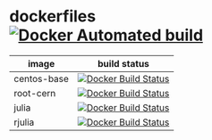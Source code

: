 # dockerfiles [![Docker Automated build](https://img.shields.io/docker/automated/gipert/baseos-containers.svg)](https://hub.docker.com/r/gipert/baseos-containers)

| image | build status |
| ----- | ------------ |
| centos-base | [![Docker Build Status](https://img.shields.io/docker/build/gipert/centos-base.svg)](https://hub.docker.com/r/gipert/centos-base) |
| root-cern | [![Docker Build Status](https://img.shields.io/docker/build/gipert/root-cern.svg)](https://hub.docker.com/r/gipert/root-cern) |
| julia | [![Docker Build Status](https://img.shields.io/docker/build/gipert/julia.svg)](https://hub.docker.com/r/gipert/julia) |
| rjulia | [![Docker Build Status](https://img.shields.io/docker/build/gipert/rjulia.svg)](https://hub.docker.com/r/gipert/rjulia) |
